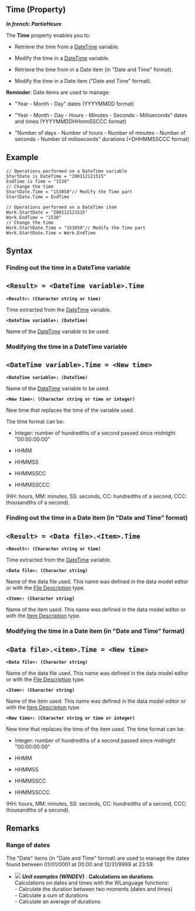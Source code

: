 
## Time (Property)

***In french: PartieHeure***
	



<a name="XUse"></a>
<a name="Use"></a>
<a name="description"></a>
The **Time** property enables you to:

- Retrieve the time from a [DateTime](../Motscles/1514070.md) variable.

- Modify the time in a [DateTime](../Motscles/1514070.md) variable.

- Retrieve the time from in a Date item (in "Date and Time" format).
	

- Modify the time in a Date item ("Date and Time" format).
	




**Reminder**: Date items are used to manage:

- "Year - Month - Day" dates (YYYYMMDD format)

- "Year - Month - Day - Hours - Minutes - Seconds - Milliseconds" dates and times (YYYYMMDDHHmmSSCCC format)

- "Number of days - Number of hours - Number of minutes - Number of seconds - Number of milliseconds" durations (+DHHMMSSCCC format)







<a name="Example1"></a>
<a name="sample_code"></a>

## Example


```wl
// Operations performed on a DateTime variable
StartDate is DateTime = "200112121515"
EndTime is Time = "1530"
// Change the time
StartDate.Time = "153050"// Modify the Time part
StartDate.Time = EndTime
```


<a name="Example2"></a>





```wl
// Operations performed on a DateTime item
Work.StartDate = "200112121515"
Work.EndTime = "1530"
// Change the time
Work.StartDate.Time = "153050"// Modify the Time part
Work.StartDate.Time = Work.EndTime
```

<a name="XSYNTAX"></a>
<a name="SYNTAX1"></a>

## Syntax

### Finding out the time in a DateTime variable

`<Result> = <DateTime variable>.Time`
---

**`<Result>: (Character string or time)`**

Time extracted from the [DateTime](../Motscles/1514070.md) variable.

**`<DateTime variable>: (DateTime)`**

Name of the [DateTime](../Motscles/1514070.md) variable to be used.


<a name="SYNTAX2"></a>

### Modifying the time in a DateTime variable

`<DateTime variable>.Time = <New time>`
---

**`<DateTime variable>: (DateTime)`**

Name of the [DateTime](../Motscles/1514070.md) variable to be used.

**`<New time>: (Character string or time or integer)`**

New time that replaces the time of the variable used.

The time format can be:

- Integer: number of hundredths of a second passed since midnight "00:00:00:00"

- HHMM

- HHMMSS

- HHMMSSCC

- HHMMSSCCC




(HH: hours, MM: minutes, SS: seconds, CC: hundredths of a second, CCC: thousandths of a second).


<a name="SYNTAX3"></a>

### Finding out the time in a Date item (in "Date and Time" format)

`<Result> = <Data file>.<Item>.Time`
---

**`<Result>: (Character string or time)`**

Time extracted from the [DateTime](../Motscles/1514070.md) variable.

**`<Data file>: (Character string)`**

Name of the data file used. This name was defined in the data model editor or with the [File Description](../WDLang4/1514065.md) type.

**`<Item>: (Character string)`**

Name of the item used. This name was defined in the data model editor or with the [Item Description](../WDLang4/1514071.md) type.  


<a name="SYNTAX4"></a>

### Modifying the time in a Date item (in "Date and Time" format)

`<Data file>.<item>.Time = <New time>`
---

**`<Data file>: (Character string)`**

Name of the data file used. This name was defined in the data model editor or with the [File Description](../WDLang4/1514065.md) type.

**`<Item>: (Character string)`**

Name of the item used. This name was defined in the data model editor or with the [Item Description](../WDLang4/1514071.md) type.

**`<New time>: (Character string or time or integer)`**

New time that replaces the time of the item used. The time format can be:

- Integer: number of hundredths of a second passed since midnight "00:00:00:00"

- HHMM

- HHMMSS

- HHMMSSCC

- HHMMSSCCC




(HH: hours, MM: minutes, SS: seconds, CC: hundredths of a second, CCC: thousandths of a second).  



<a name="NOTE0"></a>
<a name="NOTE0_1"></a>

## Remarks




### Range of dates
<a name="range_dates_ELTPARAGRAPHE000175"></a>

The "Date" items (in "Date and Time" format) are used to manage the dates found between 01/01/0001 at 00:00 and 12/31/9999 at 23:59.


- ![](https://doc.pcsoft.fr/en-US/images/image.awp?langid=3&name=Calculationsondurations.gif) ***Unit examples (WINDEV)*** : **Calculations on durations** <br>Calculations on dates and times with the WLanguage functions: <br>- Calculate the duration between two moments (dates and times)<br>- Calculate a sum of durations<br>- Calculate an average of durations


